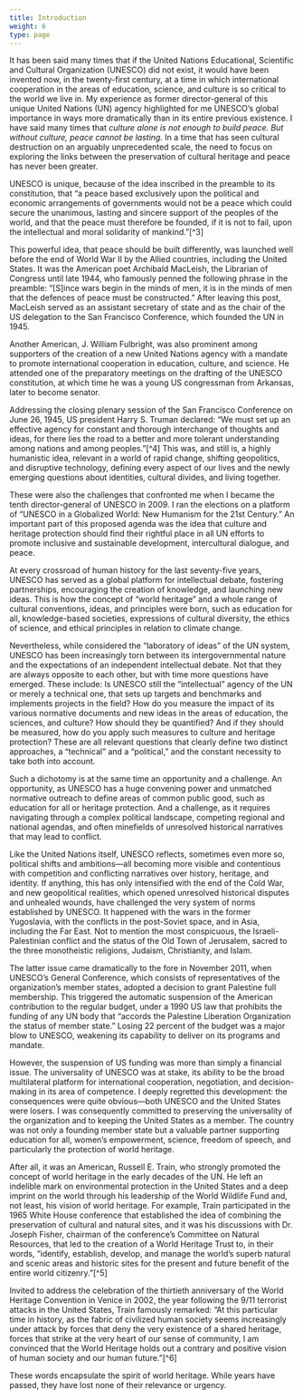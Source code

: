 ```yaml
---
title: Introduction
weight: 6
type: page
---
```


It has been said many times that if the United Nations Educational, Scientific and Cultural Organization (UNESCO) did not exist, it would have been invented now, in the twenty-first century, at a time in which international cooperation in the areas of education, science, and culture is so critical to the world we live in. My experience as former director-general of this unique United Nations (UN) agency highlighted for me UNESCO’s global importance in ways more dramatically than in its entire previous existence. I have said many times that *culture alone is not enough to build peace. But without culture, peace cannot be lasting.* In a time that has seen cultural destruction on an arguably unprecedented scale, the need to focus on exploring the links between the preservation of cultural heritage and peace has never been greater.

UNESCO is unique, because of the idea inscribed in the preamble to its constitution, that “a peace based exclusively upon the political and economic arrangements of governments would not be a peace which could secure the unanimous, lasting and sincere support of the peoples of the world, and that the peace must therefore be founded, if it is not to fail, upon the intellectual and moral solidarity of mankind.”[^3]

This powerful idea, that peace should be built differently, was launched well before the end of World War II by the Allied countries, including the United States. It was the American poet Archibald MacLeish, the Librarian of Congress until late 1944, who famously penned the following phrase in the preamble: “\[S\]ince wars begin in the minds of men, it is in the minds of men that the defences of peace must be constructed.” After leaving this post, MacLeish served as an assistant secretary of state and as the chair of the US delegation to the San Francisco Conference, which founded the UN in 1945.

Another American, J. William Fulbright, was also prominent among supporters of the creation of a new United Nations agency with a mandate to promote international cooperation in education, culture, and science. He attended one of the preparatory meetings on the drafting of the UNESCO constitution, at which time he was a young US congressman from Arkansas, later to become senator.

Addressing the closing plenary session of the San Francisco Conference on June 26, 1945, US president Harry S. Truman declared: “We must set up an effective agency for constant and thorough interchange of thoughts and ideas, for there lies the road to a better and more tolerant understanding among nations and among peoples.”[^4] This was, and still is, a highly humanistic idea, relevant in a world of rapid change, shifting geopolitics, and disruptive technology, defining every aspect of our lives and the newly emerging questions about identities, cultural divides, and living together.

These were also the challenges that confronted me when I became the tenth director-general of UNESCO in 2009. I ran the elections on a platform of “UNESCO in a Globalized World: New Humanism for the 21st Century.” An important part of this proposed agenda was the idea that culture and heritage protection should find their rightful place in all UN efforts to promote inclusive and sustainable development, intercultural dialogue, and peace.

At every crossroad of human history for the last seventy-five years, UNESCO has served as a global platform for intellectual debate, fostering partnerships, encouraging the creation of knowledge, and launching new ideas. This is how the concept of “world heritage” and a whole range of cultural conventions, ideas, and principles were born, such as education for all, knowledge-based societies, expressions of cultural diversity, the ethics of science, and ethical principles in relation to climate change.

Nevertheless, while considered the “laboratory of ideas” of the UN system, UNESCO has been increasingly torn between its intergovernmental nature and the expectations of an independent intellectual debate. Not that they are always opposite to each other, but with time more questions have emerged. These include: Is UNESCO still the “intellectual” agency of the UN or merely a technical one, that sets up targets and benchmarks and implements projects in the field? How do you measure the impact of its various normative documents and new ideas in the areas of education, the sciences, and culture? How should they be quantified? And if they should be measured, how do you apply such measures to culture and heritage protection? These are all relevant questions that clearly define two distinct approaches, a “technical” and a “political,” and the constant necessity to take both into account.

Such a dichotomy is at the same time an opportunity and a challenge. An opportunity, as UNESCO has a huge convening power and unmatched normative outreach to define areas of common public good, such as education for all or heritage protection. And a challenge, as it requires navigating through a complex political landscape, competing regional and national agendas, and often minefields of unresolved historical narratives that may lead to conflict.

Like the United Nations itself, UNESCO reflects, sometimes even more so, political shifts and ambitions—all becoming more visible and contentious with competition and conflicting narratives over history, heritage, and identity. If anything, this has only intensified with the end of the Cold War, and new geopolitical realities, which opened unresolved historical disputes and unhealed wounds, have challenged the very system of norms established by UNESCO. It happened with the wars in the former Yugoslavia, with the conflicts in the post-Soviet space, and in Asia, including the Far East. Not to mention the most conspicuous, the Israeli-Palestinian conflict and the status of the Old Town of Jerusalem, sacred to the three monotheistic religions, Judaism, Christianity, and Islam.

The latter issue came dramatically to the fore in November 2011, when UNESCO’s General Conference, which consists of representatives of the organization’s member states, adopted a decision to grant Palestine full membership. This triggered the automatic suspension of the American contribution to the regular budget, under a 1990 US law that prohibits the funding of any UN body that “accords the Palestine Liberation Organization the status of member state.” Losing 22 percent of the budget was a major blow to UNESCO, weakening its capability to deliver on its programs and mandate.

However, the suspension of US funding was more than simply a financial issue. The universality of UNESCO was at stake, its ability to be the broad multilateral platform for international cooperation, negotiation, and decision-making in its area of competence. I deeply regretted this development: the consequences were quite obvious—both UNESCO and the United States were losers. I was consequently committed to preserving the universality of the organization and to keeping the United States as a member. The country was not only a founding member state but a valuable partner supporting education for all, women’s empowerment, science, freedom of speech, and particularly the protection of world heritage.

After all, it was an American, Russell E. Train, who strongly promoted the concept of world heritage in the early decades of the UN. He left an indelible mark on environmental protection in the United States and a deep imprint on the world through his leadership of the World Wildlife Fund and, not least, his vision of world heritage. For example, Train participated in the 1965 White House conference that established the idea of combining the preservation of cultural and natural sites, and it was his discussions with Dr. Joseph Fisher, chairman of the conference’s Committee on Natural Resources, that led to the creation of a World Heritage Trust to, in their words, “identify, establish, develop, and manage the world’s superb natural and scenic areas and historic sites for the present and future benefit of the entire world citizenry.”[^5]

Invited to address the celebration of the thirtieth anniversary of the World Heritage Convention in Venice in 2002, the year following the 9/11 terrorist attacks in the United States, Train famously remarked: “At this particular time in history, as the fabric of civilized human society seems increasingly under attack by forces that deny the very existence of a shared heritage, forces that strike at the very heart of our sense of community, I am convinced that the World Heritage holds out a contrary and positive vision of human society and our human future.”[^6]

These words encapsulate the spirit of world heritage. While years have passed, they have lost none of their relevance or urgency.
